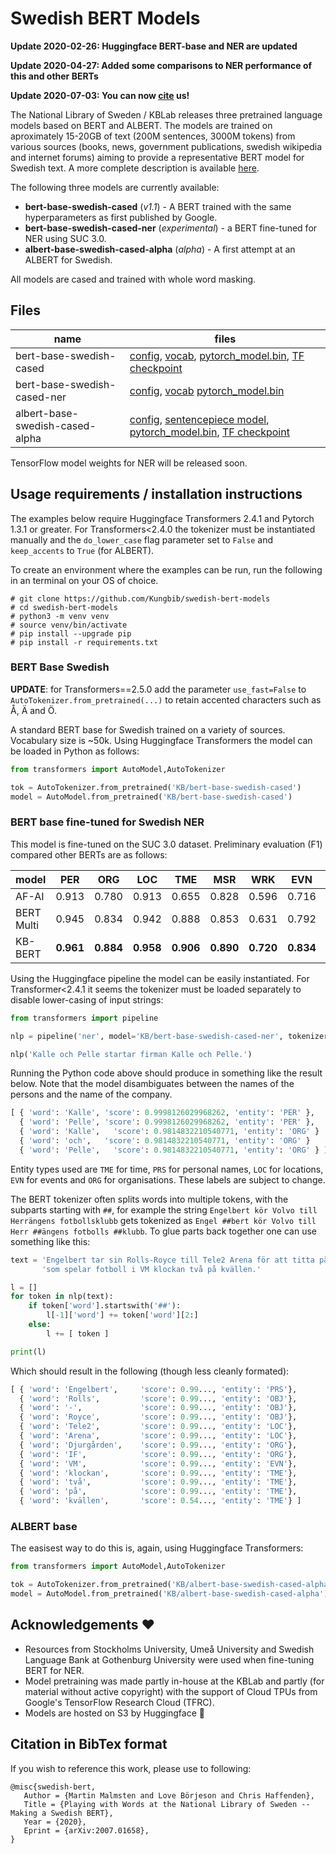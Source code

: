 # Swedish BERT Models

**Update 2020-02-26: Huggingface BERT-base and NER are updated**

**Update 2020-04-27: Added some comparisons to NER performance of this and other BERTs**

**Update 2020-07-03: You can now [cite](#citation-in-bibtex-format) us!**

The National Library of Sweden / KBLab releases three pretrained language models based on BERT and ALBERT. The models are trained on aproximately 15-20GB of text (200M sentences, 3000M tokens) from various sources (books, news, government publications, swedish wikipedia and internet forums) aiming to provide a representative BERT model for Swedish text. A more complete description is available [here](https://arxiv.org/abs/2007.01658).

The following three models are currently available:

- **bert-base-swedish-cased** (*v1.1*) - A BERT trained with the same hyperparameters as first published by Google.
- **bert-base-swedish-cased-ner** (*experimental*) - a BERT fine-tuned for NER using SUC 3.0.
- **albert-base-swedish-cased-alpha** (*alpha*) - A first attempt at an ALBERT for Swedish.

All models are cased and trained with whole word masking.

## Files

| **name**                        | **files** |
|---------------------------------|-----------|
| bert-base-swedish-cased         | [config](https://s3.amazonaws.com/models.huggingface.co/bert/KB/bert-base-swedish-cased/config.json), [vocab](https://s3.amazonaws.com/models.huggingface.co/bert/KB/bert-base-swedish-cased/vocab.txt), [pytorch_model.bin](https://s3.amazonaws.com/models.huggingface.co/bert/KB/bert-base-swedish-cased/pytorch_model.bin), [TF checkpoint](https://data.kb.se/datasets/2020/01/tf/bert_base_swedish_cased-v1.1.tar) |
| bert-base-swedish-cased-ner     | [config](https://s3.amazonaws.com/models.huggingface.co/bert/KB/bert-base-swedish-cased-ner/config.json), [vocab](https://s3.amazonaws.com/models.huggingface.co/bert/KB/bert-base-swedish-cased-ner/vocab.txt) [pytorch_model.bin](https://s3.amazonaws.com/models.huggingface.co/bert/KB/bert-base-swedish-cased-ner/pytorch_model.bin) |
| albert-base-swedish-cased-alpha | [config](https://s3.amazonaws.com/models.huggingface.co/bert/KB/albert-base-swedish-cased-alpha/config.json), [sentencepiece model](https://s3.amazonaws.com/models.huggingface.co/bert/KB/albert-base-swedish-cased-alpha/spiece.model), [pytorch_model.bin](https://s3.amazonaws.com/models.huggingface.co/bert/KB/albert-base-swedish-cased-alpha/pytorch_model.bin), [TF checkpoint](https://data.kb.se/datasets/2020/01/tf/albert_base_swedish_cased.tar) |

TensorFlow model weights for NER will be released soon.

## Usage requirements / installation instructions

The examples below require Huggingface Transformers 2.4.1 and Pytorch 1.3.1 or greater. For Transformers<2.4.0 the tokenizer must be instantiated manually and the `do_lower_case` flag parameter set to `False` and `keep_accents` to `True` (for ALBERT).

To create an environment where the examples can be run, run the following in an terminal on your OS of choice.

```
# git clone https://github.com/Kungbib/swedish-bert-models
# cd swedish-bert-models
# python3 -m venv venv
# source venv/bin/activate
# pip install --upgrade pip
# pip install -r requirements.txt
```

### BERT Base Swedish

**UPDATE**: for Transformers==2.5.0 add the parameter `use_fast=False` to `AutoTokenizer.from_pretrained(...)` to retain accented characters such as Å, Ä and Ö.

A standard BERT base for Swedish trained on a variety of sources. Vocabulary size is ~50k. Using Huggingface Transformers the model can be loaded in Python as follows:

```python
from transformers import AutoModel,AutoTokenizer

tok = AutoTokenizer.from_pretrained('KB/bert-base-swedish-cased')
model = AutoModel.from_pretrained('KB/bert-base-swedish-cased')
```


### BERT base fine-tuned for Swedish NER

This model is fine-tuned on the SUC 3.0 dataset. Preliminary evaluation (F1) compared other BERTs are as follows:

| **model**  | **PER** | **ORG** | **LOC** | **TME** | **MSR** | **WRK** | **EVN** | **OBJ** | **AVG** |
|---------------|---------|---------|---------|---------|---------|---------|---------|---------|---------|
| AF-AI      |  0.913  | 0.780 | 0.913 | 0.655 | 0.828 | 0.596 | 0.716 | 0.710 | 0.876 |
| BERT Multi |  0.945  | 0.834 | 0.942 | 0.888 | 0.853 | 0.631 | 0.792 | 0.761 | 0.906 |
| KB-BERT    | **0.961** | **0.884** | **0.958** | **0.906** | **0.890** | **0.720** | **0.834** | **0.770** | **0.928** |

Using the Huggingface pipeline the model can be easily instantiated. For Transformer<2.4.1 it seems the tokenizer must be loaded separately to disable lower-casing of input strings:

```python
from transformers import pipeline

nlp = pipeline('ner', model='KB/bert-base-swedish-cased-ner', tokenizer='KB/bert-base-swedish-cased-ner')

nlp('Kalle och Pelle startar firman Kalle och Pelle.')
```

Running the Python code above should produce in something like the result below. Note that the model disambiguates between the names of the persons and the name of the company.

```python
[ { 'word': 'Kalle', 'score': 0.9998126029968262, 'entity': 'PER' },
  { 'word': 'Pelle', 'score': 0.9998126029968262, 'entity': 'PER' },
  { 'word': 'Kalle',   'score': 0.9814832210540771, 'entity': 'ORG' }
  { 'word': 'och',   'score': 0.9814832210540771, 'entity': 'ORG' }
  { 'word': 'Pelle',   'score': 0.9814832210540771, 'entity': 'ORG' } ]
```

Entity types used are `TME` for time, `PRS` for personal names, `LOC` for locations, `EVN` for events and `ORG` for organisations. These labels are subject to change.

The BERT tokenizer often splits words into multiple tokens, with the subparts starting with `##`, for example the string `Engelbert kör Volvo till Herrängens fotbollsklubb` gets tokenized as `Engel ##bert kör Volvo till Herr ##ängens fotbolls ##klubb`. To glue parts back together one can use something like this:

```python
text = 'Engelbert tar sin Rolls-Royce till Tele2 Arena för att titta på Djurgården IF ' +\
       'som spelar fotboll i VM klockan två på kvällen.'

l = []
for token in nlp(text):
    if token['word'].startswith('##'):
        l[-1]['word'] += token['word'][2:]
    else:
        l += [ token ]

print(l)
```

Which should result in the following (though less cleanly formated):

```python
[ { 'word': 'Engelbert',     'score': 0.99..., 'entity': 'PRS'},
  { 'word': 'Rolls',         'score': 0.99..., 'entity': 'OBJ'},
  { 'word': '-',             'score': 0.99..., 'entity': 'OBJ'},
  { 'word': 'Royce',         'score': 0.99..., 'entity': 'OBJ'},
  { 'word': 'Tele2',         'score': 0.99..., 'entity': 'LOC'},
  { 'word': 'Arena',         'score': 0.99..., 'entity': 'LOC'},
  { 'word': 'Djurgården',    'score': 0.99..., 'entity': 'ORG'},
  { 'word': 'IF',            'score': 0.99..., 'entity': 'ORG'},
  { 'word': 'VM',            'score': 0.99..., 'entity': 'EVN'},
  { 'word': 'klockan',       'score': 0.99..., 'entity': 'TME'},
  { 'word': 'två',           'score': 0.99..., 'entity': 'TME'},
  { 'word': 'på',            'score': 0.99..., 'entity': 'TME'},
  { 'word': 'kvällen',       'score': 0.54..., 'entity': 'TME'} ]
```

### ALBERT base

The easisest way to do this is, again, using Huggingface Transformers:

```python
from transformers import AutoModel,AutoTokenizer

tok = AutoTokenizer.from_pretrained('KB/albert-base-swedish-cased-alpha'),
model = AutoModel.from_pretrained('KB/albert-base-swedish-cased-alpha')
```

## Acknowledgements ❤️

- Resources from Stockholms University, Umeå University and Swedish Language Bank at Gothenburg University were used when fine-tuning BERT for NER.
- Model pretraining was made partly in-house at the KBLab and partly (for material without active copyright) with the support of Cloud TPUs from Google's TensorFlow Research Cloud (TFRC).
- Models are hosted on S3 by Huggingface 🤗

## Citation in BibTex format
If you wish to reference this work, please use to following:
```
@misc{swedish-bert,
   Author = {Martin Malmsten and Love Börjeson and Chris Haffenden},
   Title = {Playing with Words at the National Library of Sweden -- Making a Swedish BERT},
   Year = {2020},
   Eprint = {arXiv:2007.01658},
}
```


